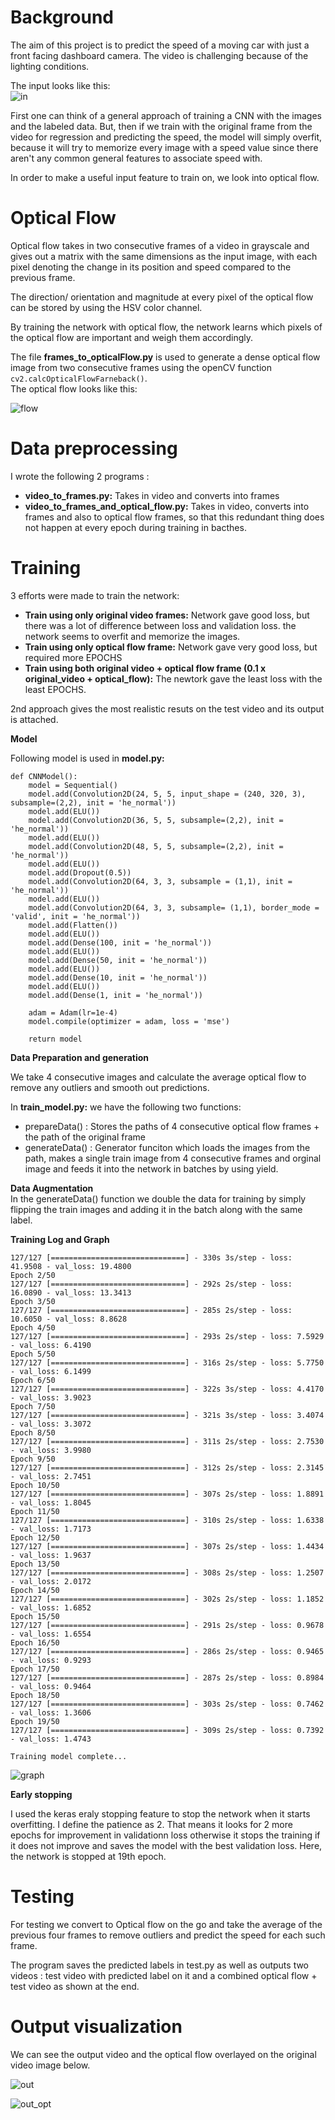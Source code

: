 # Background

The aim of  this project is to predict the speed of a moving car with just a front facing dashboard camera.
The video is challenging because of the lighting conditions. 

The input looks like this:    
![in](/output/input.gif)


First one can think of a general approach of training a CNN with the images and the labeled data. But, then if we train with the original frame from the video for regression and predicting the speed, the model will simply overfit, because it will try to memorize every image with a speed value since there aren't any common general features to associate speed with.

In order to make a useful input feature to train on, we look into optical flow.

# Optical Flow
Optical flow takes in two consecutive frames of a video in grayscale and gives out a matrix with the same dimensions as the input image, with each pixel denoting the change in its position and speed compared to the previous frame. 

The direction/ orientation and magnitude at every pixel of the optical flow can be stored by using the HSV color channel. 

By training the network with optical flow, the network learns which pixels of the optical flow are important and weigh them accordingly.

The file **frames_to_opticalFlow.py** is used to generate a dense optical flow image from two consecutive frames using the 
openCV function ```cv2.calcOpticalFlowFarneback()```.   
The optical flow looks like this:

![flow](/output/flow.gif)

# Data preprocessing
I wrote the following 2 programs :
* **video_to_frames.py:** Takes in video and converts into frames
* **video_to_frames_and_optical_flow.py:** Takes in video, converts into frames and also to optical flow frames, so that this redundant thing does not happen at every epoch during training in bacthes.

# Training

3 efforts were made to train the network:   
* **Train using only original video frames:** Network gave good loss, but there was a lot of difference between loss and validation loss. the network seems to overfit and memorize the images.
* **Train using only optical flow frame:** Network gave very good loss, but required more EPOCHS
* **Train using both original video + optical flow frame (0.1 x original_video  + optical_flow):** The newtork gave the least loss with the least EPOCHS.

2nd approach gives the most realistic resuts on the test video and its output is attached.

__Model__

Following model is used in **model.py:**
``` 
def CNNModel():
    model = Sequential()
    model.add(Convolution2D(24, 5, 5, input_shape = (240, 320, 3), subsample=(2,2), init = 'he_normal'))
    model.add(ELU())
    model.add(Convolution2D(36, 5, 5, subsample=(2,2), init = 'he_normal'))
    model.add(ELU())
    model.add(Convolution2D(48, 5, 5, subsample=(2,2), init = 'he_normal'))
    model.add(ELU())
    model.add(Dropout(0.5))
    model.add(Convolution2D(64, 3, 3, subsample = (1,1), init = 'he_normal'))
    model.add(ELU())
    model.add(Convolution2D(64, 3, 3, subsample= (1,1), border_mode = 'valid', init = 'he_normal'))
    model.add(Flatten())
    model.add(ELU())
    model.add(Dense(100, init = 'he_normal'))
    model.add(ELU())
    model.add(Dense(50, init = 'he_normal'))
    model.add(ELU())
    model.add(Dense(10, init = 'he_normal'))
    model.add(ELU())
    model.add(Dense(1, init = 'he_normal'))

    adam = Adam(lr=1e-4)
    model.compile(optimizer = adam, loss = 'mse')

    return model
```

__Data Preparation and generation__   

We take 4 consecutive images and calculate the average optical flow to remove any outliers and smooth out predictions.

In **train_model.py:** we have the following two functions:
* prepareData() :  Stores the paths of 4 consecutive optical flow frames + the path of the original frame
* generateData() :  Generator funciton which loads the images from the path, makes a single train image from 4 consecutive frames and orginal image and feeds it into the network in batches by using yield.

__Data Augmentation__  
In the generateData() function we double the data for training by simply flipping the train images and adding it in the batch along with the same label.

__Training Log and Graph__   

```
127/127 [==============================] - 330s 3s/step - loss: 41.9508 - val_loss: 19.4800
Epoch 2/50
127/127 [==============================] - 292s 2s/step - loss: 16.0890 - val_loss: 13.3413
Epoch 3/50
127/127 [==============================] - 285s 2s/step - loss: 10.6050 - val_loss: 8.8628
Epoch 4/50
127/127 [==============================] - 293s 2s/step - loss: 7.5929 - val_loss: 6.4190
Epoch 5/50
127/127 [==============================] - 316s 2s/step - loss: 5.7750 - val_loss: 6.1499
Epoch 6/50
127/127 [==============================] - 322s 3s/step - loss: 4.4170 - val_loss: 3.9023
Epoch 7/50
127/127 [==============================] - 321s 3s/step - loss: 3.4074 - val_loss: 3.3072
Epoch 8/50
127/127 [==============================] - 311s 2s/step - loss: 2.7530 - val_loss: 3.9980
Epoch 9/50
127/127 [==============================] - 312s 2s/step - loss: 2.3145 - val_loss: 2.7451
Epoch 10/50
127/127 [==============================] - 307s 2s/step - loss: 1.8891 - val_loss: 1.8045
Epoch 11/50
127/127 [==============================] - 310s 2s/step - loss: 1.6338 - val_loss: 1.7173
Epoch 12/50
127/127 [==============================] - 307s 2s/step - loss: 1.4434 - val_loss: 1.9637
Epoch 13/50
127/127 [==============================] - 308s 2s/step - loss: 1.2507 - val_loss: 2.0172
Epoch 14/50
127/127 [==============================] - 302s 2s/step - loss: 1.1852 - val_loss: 1.6852
Epoch 15/50
127/127 [==============================] - 291s 2s/step - loss: 0.9678 - val_loss: 1.6554
Epoch 16/50
127/127 [==============================] - 286s 2s/step - loss: 0.9465 - val_loss: 0.9293
Epoch 17/50
127/127 [==============================] - 287s 2s/step - loss: 0.8984 - val_loss: 0.9464
Epoch 18/50
127/127 [==============================] - 303s 2s/step - loss: 0.7462 - val_loss: 1.3606
Epoch 19/50
127/127 [==============================] - 309s 2s/step - loss: 0.7392 - val_loss: 1.4743

Training model complete...

```

![graph](/output/graph.png)

__Early stopping__

I used the keras eraly stopping feature to stop the network when it starts overfitting.
I define the patience as 2. That means it looks for 2 more epochs for improvement in validationn loss otherwise it stops the training if it does not improve and saves the model with the best validation loss.
Here, the network is stopped at 19th epoch.



# Testing 
For testing we convert to Optical flow on the go and take the average of the previous four frames to remove outliers and predict the speed for each such frame.

The program saves the predicted labels in test.py as well as outputs two videos : test video with predicted label on it and a combined optical flow + test video as shown at the end.


# Output visualization
We can see the output video and the optical flow overlayed on the original video image  below.

![out](/output/out.gif)

![out_opt](/output/out_flow.gif)



